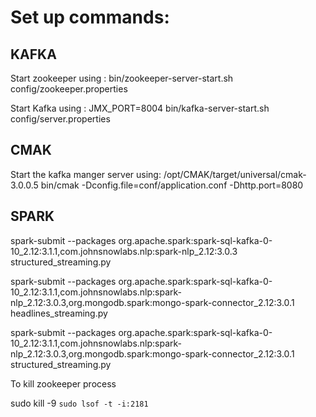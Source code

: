 # Set up commands:

## KAFKA
Start zookeeper using :
bin/zookeeper-server-start.sh config/zookeeper.properties

Start Kafka using :
JMX_PORT=8004 bin/kafka-server-start.sh config/server.properties

## CMAK
Start the kafka manger server using:
/opt/CMAK/target/universal/cmak-3.0.0.5 bin/cmak -Dconfig.file=conf/application.conf -Dhttp.port=8080

## SPARK
spark-submit --packages org.apache.spark:spark-sql-kafka-0-10_2.12:3.1.1,com.johnsnowlabs.nlp:spark-nlp_2.12:3.0.3 structured_streaming.py

spark-submit --packages org.apache.spark:spark-sql-kafka-0-10_2.12:3.1.1,com.johnsnowlabs.nlp:spark-nlp_2.12:3.0.3,org.mongodb.spark:mongo-spark-connector_2.12:3.0.1 headlines_streaming.py

spark-submit --packages org.apache.spark:spark-sql-kafka-0-10_2.12:3.1.1,com.johnsnowlabs.nlp:spark-nlp_2.12:3.0.3,org.mongodb.spark:mongo-spark-connector_2.12:3.0.1 structured_streaming.py

To kill zookeeper process

sudo kill -9 `sudo lsof -t -i:2181`
